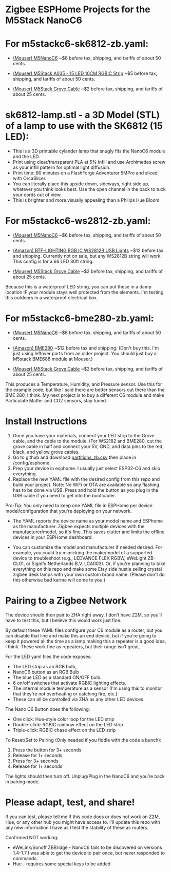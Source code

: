 # Zigbee ESPHome Projects for the M5Stack NanoC6


# For m5stackc6-sk6812-zb.yaml:

* [(Mouser) M5NanoC6](https://www.mouser.com/ProductDetail/M5Stack/C125?qs=jRuttqqUwMQ%2FdHvdW%2FFIaw%3D%3D) ~$6 before tax, shipping, and tariffs of about 50 cents.

* [(Mouser) M5Stack A035 - 15 LED 10CM RGBIC Strip](https://www.mouser.com/ProductDetail/M5Stack/A035?qs=81r%252BiQLm7BR9%252BrYGJ%2Fehhw%3D%3D) ~$5 before tax, shipping, and tariffs of about 50 cents.

* [(Mouser) M5Stack Grove Cable](https://www.mouser.com/ProductDetail/M5Stack/A034-D?qs=81r%252BiQLm7BQIX3ZPS9TpAA%3D%3D)  ~$2 before tax, shipping, and tariffs of about 25 cents.

# sk6812-lamp.stl - a 3D Model (STL) of a lamp to use with the SK6812 (15 LED): 

* This is a 3D printable cylander lamp that snugly fits the NanoC6 module and the LED.
* Print using clear/transparent PLA at 5% infill and use Archimedes screw as your infill pattern for optimal light diffusion.
* Print time: 90 minutes on a FlashForge Adventurer 5MPro and sliced with OrcaSlicer.
* You can literally place this upside down, sideways, right side up, whatever you think looks best. Use the open channel in the back to tuck your cords out of view.
* This is brighter and more visually appealing than a Philips Hue Bloom.


# For m5stackc6-ws2812-zb.yaml:

* [(Mouser) M5NanoC6](https://www.mouser.com/ProductDetail/M5Stack/C125?qs=jRuttqqUwMQ%2FdHvdW%2FFIaw%3D%3D) ~$6 before tax, shipping, and tariffs of about 50 cents.
  
* [(Amazon) BTF-LIGHTING RGB IC WS2812B USB Lights](https://www.amazon.com/dp/B0CCVPLZ1R) ~$12 before tax and shipping. Currently not on sale, but any WS2812B string will work. This config is for a 66 LED 30ft string. 

* [(Mouser) M5Stack Grove Cable](https://www.mouser.com/ProductDetail/M5Stack/A034-D?qs=81r%252BiQLm7BQIX3ZPS9TpAA%3D%3D)  ~$2 before tax, shipping, and tariffs of about 25 cents.

Because this is a waterproof LED string, you can put these in a damp location IF your module stays well protected from the elements. I'm testing this outdoors in a waterproof electrical box.


# For m5stackc6-bme280-zb.yaml:

* [(Mouser) M5NanoC6](https://www.mouser.com/ProductDetail/M5Stack/C125?qs=jRuttqqUwMQ%2FdHvdW%2FFIaw%3D%3D) ~$6 before tax, shipping, and tariffs of about 50 cents.
  
* [(Amazon) BME280](https://www.amazon.com/Pre-Soldered-Atmospheric-Temperature-GY-BME280-3-3-MicroControllers/dp/B0BQFV883T) ~$12 before tax and shipping.
  (Don't buy this. I'm just using leftover parts from an older project. You should just buy a M5stack BME688 module at Mouser.)

* [(Mouser) M5Stack Grove Cable](https://www.mouser.com/ProductDetail/M5Stack/A034-D?qs=81r%252BiQLm7BQIX3ZPS9TpAA%3D%3D)  ~$2 before tax, shipping, and tariffs of about 25 cents.

This produces a Temperature, Humidity, and Pressure sensor. Use this for the example code, but like I said there are better sensors out there than the BME 280, I think.
My next project is to buy a different C6 module and make Particulate Matter and CO2 sensors, stay tuned.
  
# Install Instructions

1. Once you have your materials, connect your LED strip to the Grove cable, and the cable to the module. (For WS2182 and BME280, cut the grove cable in half and connect your 5V, GND, and data pins to the red, black, and yellow grove cables.
2. Go to github and download [partitions_zb.csv](https://github.com/luar123/zigbee_esphome/blob/8ee9eaaabacd722b3689690a91485f35514518ec/partitions_zb.csv)  then place in /config/esphome
3. Prep your device in esphome. I usually just select ESP32-C6 and skip everything.
4. Replace the new YAML file with the desired config from this repo and build your project.
   Note: No WiFi or OTA are available so any flashing has to be done via USB. Press and hold the button as you plug in the USB cable if you need to get into the bootloader.


Pro-Tip: You only need to keep one YAML file in ESPHome per device model/configuration that you're deploying on your network. 

* The YAML reports the device name as your model name and ESPhome as the manufacturer. Zigbee expects multiple devices with the manufacturer/model, so it's fine. This saves clutter and limits the offline devices in your ESPHome dashboard.

* You can customize the model and manufacturer if needed desired. For example, you could try mimicking the make/model of a supported device to troubleshoot (e.g., LEDVANCE FLEX RGBW, eWeLight ZB-CL01, or Signify Netherlands B.V. LCA003). Or, if you're planning to take everything on this repo and make some Etsy side hustle selling crystal zigbee desk lamps with your own custom brand name.    (Please don't do this otherwise bad karma will come to you.)


# Pairing to a Zigbee Network
The device should then pair to ZHA right away. I don’t have Z2M, so you’ll have to test this, but I believe this would work just fine. 

By default these YAML files configure your C6 module as a router, but you can disable that line and make this an end device, but if you're going to keep it powered all the time as a lamp making this a repeater is a good idea, I think. These work fine as repeaters, but their range isn’t great.

For the LED yaml files the code exposes:

* The LED strip as an RGB bulb,
* NanoC6 button as an RGB Bulb
* The blue LED as a standard ON/OFF bulb.
* 6 on/off switches that activate RGBIC lighting effects.
* The internal module temperature as a sensor (I'm using this to monitor that they're not overheating or catching fire, etc.)
* These can all be controlled via ZHA as any other LED devices.

The Nano C6 Button does the following:

* One click: Hue-style color loop for the LED strip
* Double-click: RGBIC rainbow effect on the LED strip
* Triple-click: RGBIC chase effect on the LED strip

To Reset/Set to Pairing (Only needed if you fiddle with the code a bunch):

1. Press the button for 3+ seconds
2. Release for 1+ seconds
3. Press for 3+ seconds
4. Release for 1+ seconds
   
The lights should then turn off. Unplug/Plug in the NanoC6 and you’re back in pairing mode.

# Please adapt, test, and share!
If you can test, please tell me if this code does or does not work on Z2M, Hue, or any other hub you might have access to. I'll update this repo with any new information I have as I test the stability of these as routers.

Confirmed NOT working:
* eWeLink/Sonoff ZBBridge - NanoC6 fails to be discovered on versions 1.4-1.7
  I was able to get the device to pair once, but never responded to commands.
* Hue - requires some special keys to be added
